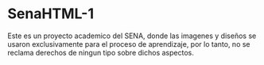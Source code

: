 # SenaHTML-1

Este es un proyecto academico del SENA, donde las imagenes y diseños se usaron exclusivamente para el proceso de aprendizaje, por lo tanto, no se reclama derechos de ningun tipo sobre dichos aspectos.
